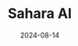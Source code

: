---  
layout: startup_page  
title: "Sahara AI"  
id: "saharalabs.ai"  
permalink: "/saharaaisaharalabs.ai08142024/"  
website: "https://saharalabs.ai/"  
funding_round: ""  
funding_amount: "$43M"  
investors: "Pantera Capital, Binance Labs, Polychain Capital, Samsung NEXT, Matrix Partners, dao5, Geekcartel, Nomad Capital, SCB 10X, Canonical Capital, Mirana Ventures, Foresight Ventures, Dispersion Capital, Aegis Ventures, Alumni Ventures, Tangent Ventures"  
about: "Sahara AI is a decentralized blockchain platform designed to promote AI sovereignty and provenance. It offers secure control and protection of AI assets for individuals and businesses, fostering an open and equitable AI economy where all participants are fairly compensated. The platform addresses ethical concerns around copyright, privacy, and resource access in the rapidly expanding AI landscape."  
markets: "Blockchain, AI, DeFi, Web3, Software Development, Business/Productivity Software, Media and Information Services (B2B), Software Development Applications, Big Data, Artificial Intelligence & Machine Learning, Cryptocurrency"  
hq: "Los Angeles, California, United States"  
founded_year: "2023"  
linkedin: "https://www.linkedin.com/company/saharalabs-ai"  
twitter: "https://twitter.com/SaharaLabsAI?ref_src=twsrc%5Egoogle%7Ctwcamp%5Eserp%7Ctwgr%5Eauthor"  
instagram: ""  
facebook: ""  
crunchbase: "https://www.crunchbase.com/organization/sahara-ai"  
pitchbook: "https://pitchbook.com/profiles/company/589765-78"  

date_display: "14-Aug-2024"  
date: "2024-08-14"

# SEO Optimization  
meta_title: "Sahara AI -  Funding ($43M)"  
meta_description: "Sahara AI, Sahara AI is a decentralized blockchain platform designed to promote AI sovereignty and provenance. It offers secure control and protection of AI asse..."  
meta_keywords: "Sahara AI, Blockchain, AI, DeFi, Web3, Software Development, Business/Productivity Software, Media and Information Services (B2B), Software Development Applications, Big Data, Artificial Intelligence & Machine Learning, Cryptocurrency,  funding"  
canonical_url: "https://startup.projectstartups.com/saharaaisaharalabs.ai08142024/"  
---